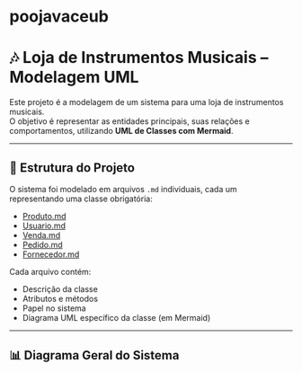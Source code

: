 # poojavaceub
# 🎶 Loja de Instrumentos Musicais – Modelagem UML

Este projeto é a modelagem de um sistema para uma loja de instrumentos musicais.  
O objetivo é representar as entidades principais, suas relações e comportamentos, utilizando **UML de Classes com Mermaid**.

---

## 📌 Estrutura do Projeto

O sistema foi modelado em arquivos `.md` individuais, cada um representando uma classe obrigatória:

- [Produto.md](./LucasGabriel-Instrumentos.md)  
- [Usuario.md](./file_usuário.md)  
- [Venda.md](./Duda-Venda.md)  
- [Pedido.md](./Fellipe.md)  
- [Fornecedor.md](./Fornecedor.md)  

Cada arquivo contém:
- Descrição da classe  
- Atributos e métodos  
- Papel no sistema  
- Diagrama UML específico da classe (em Mermaid)

---

## 📊 Diagrama Geral do Sistema
